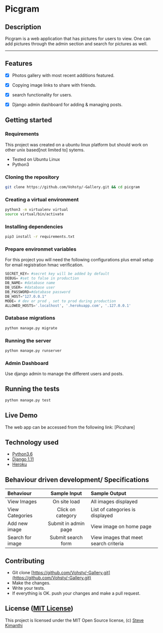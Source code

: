 Picgram
===================
## Description
Picgram is a web application that has pictures for users to view. One can add pictures through the admin section and search for pictures as well.

------------------------------------------------------------------------


## Features

+ [x] Photos gallery with most recent additions featured.
+ [x] Copying image links to share with friends.
+ [x] search functionality for users.
+ [x] Django admin dashboard for adding & managing posts.



## Getting started

### Requirements
This project was created on a ubuntu linux platform but should work on other unix based[not limited to] sytems.
* Tested on Ubuntu Linux
* Python3

### Cloning the repository
```bash
git clone https://github.com/Vohsty/-Gallery.git && cd picgram
```

### Creating a virtual environment

```bash
python3 -m virtualenv virtual
source virtual/bin/activate
```
### Installing dependencies
```bash
pip3 install -r requirements.txt
```

### Prepare environmet variables
For this project you will need the following configurations plus email setup for email registration hmac verification.
```python
SECRET_KEY= #secret key will be added by default
DEBUG= #set to false in production
DB_NAME= #database name
DB_USER= #database user
DB_PASSWORD=#database password
DB_HOST="127.0.0.1"
MODE= # dev or prod , set to prod during production
ALLOWED_HOSTS='.localhost', '.herokuapp.com', '.127.0.0.1'
```

### Database migrations

```bash
python manage.py migrate
```

### Running the server
```bash
python manage.py runserver
```

### Admin Dashboard
Use django admin to manage the different users and posts.


## Running the tests
```bash
python manage.py test
```

## Live Demo

The web app can be accessed from the following link:
[Picshare]


## Technology used

* [Python3.6](https://www.python.org/)
* [Django 1.11](https://www.djangoproject.com/)
* [Heroku](https://heroku.com)

## Behaviour driven development/ Specifications

| Behaviour |  Sample Input | Sample Output |
| :---------------- | :---------------: | :------------------ |
| View Images | On site load | All images displayed |
| View Categories | Click on category | List of categories is displayed |
| Add new image | Submit in admin page| View image on home page|
| Search for image | Submit search form | View images that meet search criteria|



## Contributing

- Git clone [https://github.com/Vohsty/-Gallery.git](https://github.com/Vohsty/-Gallery.git)
- Make the changes.
- Write your tests.
- If everything is OK. push your changes and make a pull request.

## License ([MIT License](http://choosealicense.com/licenses/mit/))
This project is licensed under the MIT Open Source license, (c) [Steve Kimanthi](https://github.com/Vohsty/)

